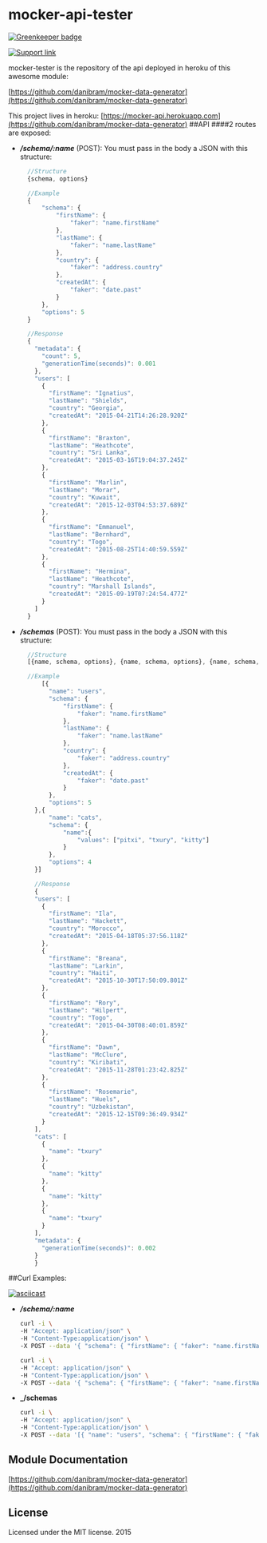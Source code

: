 # mocker-api-tester

[![Greenkeeper badge](https://badges.greenkeeper.io/danibram/mocker-api-tester.svg)](https://greenkeeper.io/)

[![Support link][paypal-badge]][paypal-link]

mocker-tester is the repository of the api deployed in heroku of this awesome module:

[https://github.com/danibram/mocker-data-generator](https://github.com/danibram/mocker-data-generator)

This project lives in heroku: [https://mocker-api.herokuapp.com](https://github.com/danibram/mocker-data-generator)
##API
####2 routes are exposed:
- **_/schema/:name_** (POST): You must pass in the body a JSON with this structure:

  ```javascript
    //Structure
    {schema, options}

    //Example
    {
        "schema": {
            "firstName": {
                "faker": "name.firstName"
            },
            "lastName": {
                "faker": "name.lastName"
            },
            "country": {
                "faker": "address.country"
            },
            "createdAt": {
                "faker": "date.past"
            }
        },
        "options": 5
    }

    //Response
    {
      "metadata": {
        "count": 5,
        "generationTime(seconds)": 0.001
      },
      "users": [
        {
          "firstName": "Ignatius",
          "lastName": "Shields",
          "country": "Georgia",
          "createdAt": "2015-04-21T14:26:28.920Z"
        },
        {
          "firstName": "Braxton",
          "lastName": "Heathcote",
          "country": "Sri Lanka",
          "createdAt": "2015-03-16T19:04:37.245Z"
        },
        {
          "firstName": "Marlin",
          "lastName": "Morar",
          "country": "Kuwait",
          "createdAt": "2015-12-03T04:53:37.689Z"
        },
        {
          "firstName": "Emmanuel",
          "lastName": "Bernhard",
          "country": "Togo",
          "createdAt": "2015-08-25T14:40:59.559Z"
        },
        {
          "firstName": "Hermina",
          "lastName": "Heathcote",
          "country": "Marshall Islands",
          "createdAt": "2015-09-19T07:24:54.477Z"
        }
      ]
    }
  ```

- **_/schemas_** (POST):  You must pass in the body a JSON with this structure:

  ```javascript
    //Structure
    [{name, schema, options}, {name, schema, options}, {name, schema, options}, ...]

    //Example
        [{
          "name": "users",
          "schema": {
              "firstName": {
                  "faker": "name.firstName"
              },
              "lastName": {
                  "faker": "name.lastName"
              },
              "country": {
                  "faker": "address.country"
              },
              "createdAt": {
                  "faker": "date.past"
              }
          },
          "options": 5
      },{
          "name": "cats",
          "schema": {
              "name":{
                  "values": ["pitxi", "txury", "kitty"]
              }
          },
          "options": 4
      }]

      //Response
      {
      "users": [
        {
          "firstName": "Ila",
          "lastName": "Hackett",
          "country": "Morocco",
          "createdAt": "2015-04-18T05:37:56.118Z"
        },
        {
          "firstName": "Breana",
          "lastName": "Larkin",
          "country": "Haiti",
          "createdAt": "2015-10-30T17:50:09.801Z"
        },
        {
          "firstName": "Rory",
          "lastName": "Hilpert",
          "country": "Togo",
          "createdAt": "2015-04-30T08:40:01.859Z"
        },
        {
          "firstName": "Dawn",
          "lastName": "McClure",
          "country": "Kiribati",
          "createdAt": "2015-11-28T01:23:42.825Z"
        },
        {
          "firstName": "Rosemarie",
          "lastName": "Huels",
          "country": "Uzbekistan",
          "createdAt": "2015-12-15T09:36:49.934Z"
        }
      ],
      "cats": [
        {
          "name": "txury"
        },
        {
          "name": "kitty"
        },
        {
          "name": "kitty"
        },
        {
          "name": "txury"
        }
      ],
      "metadata": {
        "generationTime(seconds)": 0.002
      }
      }
  ```
##Curl Examples:

[![asciicast](https://asciinema.org/a/36797.png)](https://asciinema.org/a/36797)

- **_/schema/:name_**

  ```bash
  curl -i \
  -H "Accept: application/json" \
  -H "Content-Type:application/json" \
  -X POST --data '{ "schema": { "firstName": { "faker": "name.firstName" }, "lastName": { "faker": "name.lastName" }, "country": { "faker": "address.country" }, "createdAt": { "faker": "date.past" } }, "options": 5 }' https://mocker-api.herokuapp.com/schema/users
  ```

  ```bash
  curl -i \
  -H "Accept: application/json" \
  -H "Content-Type:application/json" \
  -X POST --data '{ "schema": { "firstName": { "faker": "name.firstName" }, "lastName": { "faker": "name.lastName" }}, "options": 5 }' https://mocker-api.herokuapp.com/schema/users
  ```

- **_/schemas**

  ```bash
  curl -i \
  -H "Accept: application/json" \
  -H "Content-Type:application/json" \
  -X POST --data '[{ "name": "users", "schema": { "firstName": { "faker": "name.firstName" }, "lastName": { "faker": "name.lastName" }, "country": { "faker": "address.country" }, "createdAt": { "faker": "date.past" } }, "options": 5 },{ "name": "cats", "schema": { "name":{ "values": ["pitxi", "txury", "kitty"] } }, "options": 4 }]' https://mocker-api.herokuapp.com/schemas
  ```

## Module Documentation
[https://github.com/danibram/mocker-data-generator](https://github.com/danibram/mocker-data-generator)

## License
Licensed under the MIT license. 2015

[paypal-badge]: https://img.shields.io/badge/❤%20support-paypal-blue.svg?style=flat-square
[paypal-link]: https://www.paypal.me/danibram
